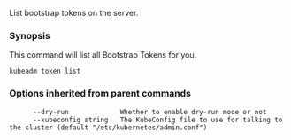 
List bootstrap tokens on the server.

### Synopsis



This command will list all Bootstrap Tokens for you.


```
kubeadm token list
```

### Options inherited from parent commands

```
      --dry-run             Whether to enable dry-run mode or not
      --kubeconfig string   The KubeConfig file to use for talking to the cluster (default "/etc/kubernetes/admin.conf")
```

